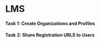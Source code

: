 # LMS

#### Task 1: Create Organizations and Profiles

#### Task 2: Share Registration URLS to Users

